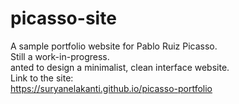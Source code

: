 # picasso-site
A sample portfolio website for Pablo Ruiz Picasso.<br>
Still a work-in-progress.<br>
anted to design a minimalist, clean interface website.<br>
Link to the site:<br>https://suryanelakanti.github.io/picasso-portfolio
